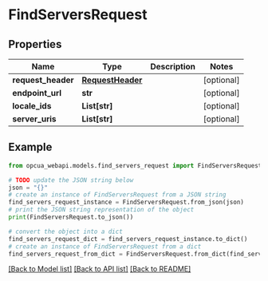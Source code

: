 # FindServersRequest


## Properties

Name | Type | Description | Notes
------------ | ------------- | ------------- | -------------
**request_header** | [**RequestHeader**](RequestHeader.md) |  | [optional] 
**endpoint_url** | **str** |  | [optional] 
**locale_ids** | **List[str]** |  | [optional] 
**server_uris** | **List[str]** |  | [optional] 

## Example

```python
from opcua_webapi.models.find_servers_request import FindServersRequest

# TODO update the JSON string below
json = "{}"
# create an instance of FindServersRequest from a JSON string
find_servers_request_instance = FindServersRequest.from_json(json)
# print the JSON string representation of the object
print(FindServersRequest.to_json())

# convert the object into a dict
find_servers_request_dict = find_servers_request_instance.to_dict()
# create an instance of FindServersRequest from a dict
find_servers_request_from_dict = FindServersRequest.from_dict(find_servers_request_dict)
```
[[Back to Model list]](../README.md#documentation-for-models) [[Back to API list]](../README.md#documentation-for-api-endpoints) [[Back to README]](../README.md)


